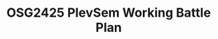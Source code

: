 ---
title: OSG2425 PlevSem Working Battle Plan
redirect_to: https://docs.google.com/document/d/1bDpzFNxrf8-MlC4Ya-xTs_K0Ye4Z3YhdayE2AIXFD24/edit?usp=sharing
redirect_from: 
  - /OSGPlans
  - /osgplans
---
